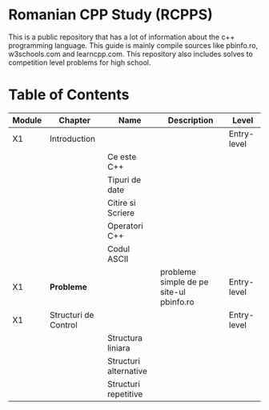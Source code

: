 # Romanian CPP Study (RCPPS)
This is a public repository that has a lot of information about the c++ programming language. This guide is mainly compile sources like pbinfo.ro, w3schools.com and learncpp.com. This repository also includes solves to competition level problems for high school.

# Table of Contents
|Module|Chapter|Name|Description|Level|
|-|-|-|-|-|
|X1|Introduction| | |Entry-level|
|  |            |Ce este C++      | | |
|  |            |Tipuri de date   | | |
|  |            |Citire si Scriere| | |
|  |            |Operatori C++    | | |
|  |            |Codul ASCII      | | |
|X1|**Probleme**| |probleme simple de pe site-ul pbinfo.ro|Entry-level|
|X1|Structuri de Control| | |Entry-level|
|  |            |Structura liniara       | | |
|  |            |Structuri alternative   | | |
|  |            |Structuri repetitive    | | |
